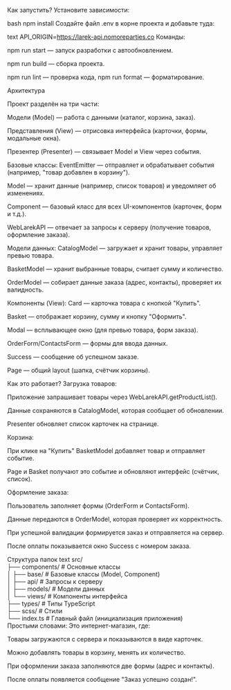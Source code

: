 Как запустить?
Установите зависимости:

bash
npm install
Создайте файл .env в корне проекта и добавьте туда:

text
API_ORIGIN=https://larek-api.nomoreparties.co
Команды:

npm run start — запуск разработки с автообновлением.

npm run build — сборка проекта.

npm run lint — проверка кода, npm run format — форматирование.

Архитектура

Проект разделён на три части:

Модели (Model) — работа с данными (каталог, корзина, заказ).

Представления (View) — отрисовка интерфейса (карточки, формы, модальные окна).

Презентер (Presenter) — связывает Model и View через события.

Базовые классы:
EventEmitter — отправляет и обрабатывает события (например, "товар добавлен в корзину").

Model — хранит данные (например, список товаров) и уведомляет об изменениях.

Component — базовый класс для всех UI-компонентов (карточек, форм и т.д.).

WebLarekAPI — отвечает за запросы к серверу (получение товаров, оформление заказа).

Модели данных:
CatalogModel — загружает и хранит товары, управляет превью товара.

BasketModel — хранит выбранные товары, считает сумму и количество.

OrderModel — собирает данные заказа (адрес, контакты), проверяет их валидность.

Компоненты (View):
Card — карточка товара с кнопкой "Купить".

Basket — отображает корзину, сумму и кнопку "Оформить".

Modal — всплывающее окно (для превью товара, форм заказа).

OrderForm/ContactsForm — формы для ввода данных.

Success — сообщение об успешном заказе.

Page — общий layout (шапка, счётчик корзины).

Как это работает?
Загрузка товаров:

Приложение запрашивает товары через WebLarekAPI.getProductList().

Данные сохраняются в CatalogModel, которая сообщает об обновлении.

Presenter обновляет список карточек на странице.

Корзина:

При клике на "Купить" BasketModel добавляет товар и отправляет событие.

Page и Basket получают это событие и обновляют интерфейс (счётчик, список).

Оформление заказа:

Пользователь заполняет формы (OrderForm и ContactsForm).

Данные передаются в OrderModel, которая проверяет их корректность.

При успешной валидации формируется заказ и отправляется на сервер.

После оплаты показывается окно Success с номером заказа.

Структура папок
text
src/  
 ├── components/ # Основные классы  
 │ ├── base/ # Базовые классы (Model, Component)  
 │ ├── api/ # Запросы к серверу  
 │ ├── models/ # Модели данных  
 │ └── views/ # Компоненты интерфейса  
 ├── types/ # Типы TypeScript  
 ├── scss/ # Стили  
 └── index.ts # Главный файл (инициализация приложения)  
 Простыми словами:
Это интернет-магазин, где:

Товары загружаются с сервера и показываются в виде карточек.

Можно добавлять товары в корзину, менять их количество.

При оформлении заказа заполняются две формы (адрес и контакты).

После оплаты появляется сообщение "Заказ успешно создан!".
